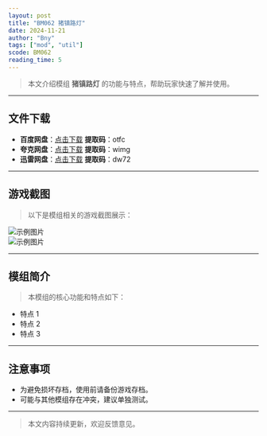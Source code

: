 ```yaml
---
layout: post
title: "BM062 猪镇路灯"
date: 2024-11-21
author: "Bny"
tags: ["mod", "util"]
scode: BM062
reading_time: 5
---
```


> 本文介绍模组 **猪镇路灯** 的功能与特点，帮助玩家快速了解并使用。

---





## 文件下载
- **百度网盘**：[点击下载](https://pan.baidu.com/s/1coZuhEflcSV8kAs5HarfCg?pwd=otfc)  **提取码**：otfc  
- **夸克网盘**：[点击下载](https://pan.quark.cn/s/609b6a52f63c?pwd=wimg)  **提取码**：wimg  
- **迅雷网盘**：[点击下载](https://pan.xunlei.com/s/VOCCbbJeFolzLDug9ab7IdLzA1?pwd=dw72)  **提取码**：dw72  

---

## 游戏截图
> 以下是模组相关的游戏截图展示：

![示例图片](https://example.com/screenshot1.jpg)  
![示例图片](https://example.com/screenshot2.jpg)

---

## 模组简介
> 本模组的核心功能和特点如下：
- 特点 1
- 特点 2
- 特点 3

---

## 注意事项
- 为避免损坏存档，使用前请备份游戏存档。
- 可能与其他模组存在冲突，建议单独测试。

---

> 本文内容持续更新，欢迎反馈意见。
